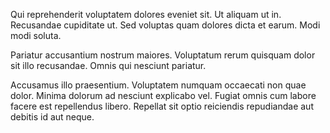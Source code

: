 Qui reprehenderit voluptatem dolores eveniet sit. Ut aliquam ut in. Recusandae cupiditate ut. Sed voluptas quam dolores dicta et earum. Modi modi soluta.
 Pariatur accusantium nostrum maiores. Voluptatum rerum quisquam dolor sit illo recusandae. Omnis qui nesciunt pariatur.
 Accusamus illo praesentium. Voluptatem numquam occaecati non quae dolor. Minima dolorum ad nesciunt explicabo vel. Fugiat omnis cum labore facere est repellendus libero. Repellat sit optio reiciendis repudiandae aut debitis id aut neque.